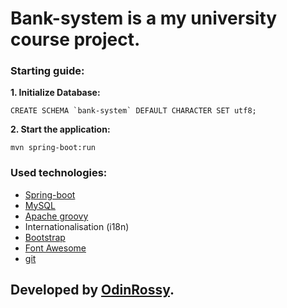 # Bank-system is a my university course project.

### Starting guide:
**1. Initialize Database:**
```
CREATE SCHEMA `bank-system` DEFAULT CHARACTER SET utf8;
```
**2. Start the application:**
```
mvn spring-boot:run
```

### Used technologies:
* [Spring-boot](https://spring.io/projects/spring-boot)
* [MySQL](https://www.mysql.com)
* [Apache groovy](http://groovy-lang.org)
* Internationalisation (i18n)
* [Bootstrap](https://getbootstrap.com/docs/4.3/examples/)
* [Font Awesome](https://fontawesome.com/)
* [git](https://git-scm.com)

## Developed by [OdinRossy](https://odinrossy.github.io).
